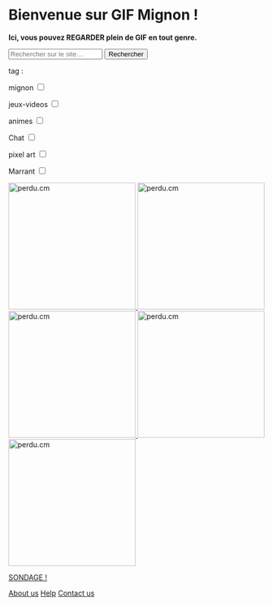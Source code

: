 <html lang="fr">
    <head> 
    <link rel="icon" type="image/png" sizes="16x16" href="https://lh3.googleusercontent.com/proxy/p2Py6H9WxxxjuUxtelVodHTs1c8b_lOJ1pIQTIq07s4lLAzo-icJBoFF_-yLO6e4_p5UbG4k4KHaaU0I1VbId5CsayqisW6ftjvaI42sMk0EYi5p4SQ">
    </head>
  <body>
    <h1>Bienvenue sur GIF Mignon !</h1>
    <p><strong>Ici, vous pouvez REGARDER plein de GIF en tout genre.</strong></p>
    <p></p>
<form>
<input type="text" id="input" name="input" placeholder="Rechercher sur le site…">
<input type="button" id="bouton" value="Rechercher" onclick="controle()">
</form>
    <p>tag :</p>
      <p> mignon <input type="checkbox"/></p>
      <p> jeux-videos <input type="checkbox"/></p>
      <p> animes <input type="checkbox"/></p>
      <p> Chat <input type="checkbox"/></p>
      <p> pixel art <input type="checkbox"/></p>
      <p> Marrant <input type="checkbox"/></p>
<p></p>
      
<a href="https://nsi-team.github.io/Pixel_Art/">
<img src="https://img.cloudygif.com/full/f254e23e6c781897.gif" alt="perdu.cm" title="pixel art" style="width: 250px;" /> 
</a>

<a href="https://nsi-team.github.io/Anime/">
<img src="https://media.tenor.com/images/4fd49de4149a6d348e04f2465a3970af/tenor.gif" alt="perdu.cm" title="anime" style="width: 250px;" /> 
</a>

<a href="https://nsi-team.github.io/Jeux_Videos/">
<img src="https://m.gifmania.be/Gif-Animes-Jeux-Video/Animations-Jeux-Video-Arcade-Classiques/Images-Gif-Jeux-Video-Classiques/Jeux-Video-Classiques-67074.gif" alt="perdu.cm" title="Jeux videos" style="width: 250px;" /> 
</a>

<a href="https://nsi-team.github.io/Marrant/">
<img src="https://media.giphy.com/media/OtdBjyOuwJDoY/giphy.gif" alt="perdu.cm" title="Marrant" style="width: 250px;" /> 
</a>

<a href="https://nsi-team.github.io/Chat/">
<img src="https://data.photofunky.net/output/image/e/b/c/c/ebcc2e/photofunky.gif" alt="perdu.cm" title="Chat" style="width: 250px;" /> 
</a>

<p></p>
    <a href="https://nsi-team.github.io/Sondage/">SONDAGE !</a>
    <p></p>
    <a href="https://nsi-team.github.io/About_us/">About us</a>
    <a href="https://nsi-team.github.io/Help/">Help</a>
    <a href="https://nsi-team.github.io/Contact_Us/">Contact us</a>
    </body>
      <script src="script.js"></script>
<script src="script.js"></script>
</html>
<p></p>

